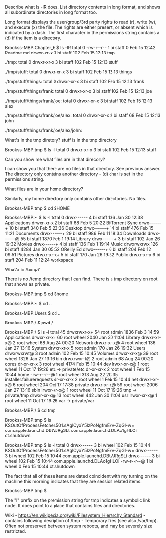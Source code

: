 Describe what ls -lR does.
  List directory contents in long format, and shows all subordinate directories in long
  format too.
  
  Long format displays the user/group/3rd party rights to read (r), write (w), and execute (x) the
  file. The rights are either present, or absent which is indicated by a dash. 
  The first character in the permissions string contains a (d) if the item
  is a directory.

  Brookss-MBP:Chapter_6 $ ls -lR
  total 0
  -rw-r--r--  1 bi  staff    0 Feb 15 12:42 Readme.md
  drwxr-xr-x  3 bi  staff  102 Feb 15 12:13 tmp
  
  ./tmp:
  total 0
  drwxr-xr-x  3 bi  staff  102 Feb 15 12:13 stuff
  
  ./tmp/stuff:
  total 0
  drwxr-xr-x  3 bi  staff  102 Feb 15 12:13 things
  
  ./tmp/stuff/things:
  total 0
  drwxr-xr-x  3 bi  staff  102 Feb 15 12:13 frank
  
  ./tmp/stuff/things/frank:
  total 0
  drwxr-xr-x  3 bi  staff  102 Feb 15 12:13 joe
  
  ./tmp/stuff/things/frank/joe:
  total 0
  drwxr-xr-x  3 bi  staff  102 Feb 15 12:13 alex
  
  ./tmp/stuff/things/frank/joe/alex:
  total 0
  drwxr-xr-x  2 bi  staff  68 Feb 15 12:13 john
  
  ./tmp/stuff/things/frank/joe/alex/john:

What's in the tmp diretory?
  stuff is in the tmp directory
  
  Brookss-MBP:tmp $ ls -l
  total 0
  drwxr-xr-x  3 bi  staff  102 Feb 15 12:13 stuff
  
Can you show me what files are in that direcory?

  I can show you that there are no files in that directory. See previous answer.
  The directory only contains another directory - (d) char is set in the
  permissions string.
  
What files are in your home directory?

  Similarly, my home directory only contains other directories. No files.
  
  Brookss-MBP:tmp $ cd $HOME
  
  Brookss-MBP:~ $ ls -l
  total 0
  drwx------    4 bi  staff   136 Jan 30 12:38 Applications
  drwxr-xr-x    2 bi  staff    68 Feb  5 20:22 BitTorrent Sync
  drwx------+  10 bi  staff   340 Feb  5 23:36 Desktop
  drwx------+  14 bi  staff   476 Feb 15 11:21 Documents
  drwx------+  29 bi  staff   986 Feb 11 18:34 Downloads
  drwx------@  55 bi  staff  1870 Feb  1 19:14 Library
  drwx------+   3 bi  staff   102 Jan 26 19:32 Movies
  drwx------+   4 bi  staff   136 Feb  1 19:14 Music
  drwxrwxrwx  126 bi  staff  4284 Jan 30 05:52 OReilly Ed
  drwx------+   6 bi  staff   204 Feb 12 09:51 Pictures
  drwxr-xr-x+   5 bi  staff   170 Jan 26 19:32 Public
  drwxr-xr-x    6 bi  staff   204 Feb 11 12:24 workspace
  
What's in /temp?

  There is no /temp directory that I can find. There is a tmp directory on root that 
  shows as private.
  
  Brookss-MBP:tmp $ cd $home
  
  Brookss-MBP:~ $ cd ..
  
  Brookss-MBP:Users $ cd ..  
  
  Brookss-MBP:/ $ pwd
  /
  
  Brookss-MBP:/ $ ls -l
  total 45
  drwxrwxr-x+ 54 root  admin  1836 Feb  3 14:59 Applications
  drwxr-xr-x+ 60 root  wheel  2040 Jan 30 11:04 Library
  drwxr-xr-x@  2 root  wheel    68 Aug 24 00:20 Network
  drwxr-xr-x@  4 root  wheel   136 Jan 27 13:16 System
  drwxr-xr-x   5 root  admin   170 Jan 26 19:32 Users
  drwxrwxrwt@  3 root  admin   102 Feb 15 10:45 Volumes
  drwxr-xr-x@ 39 root  wheel  1326 Jan 27 13:16 bin
  drwxrwxr-t@  2 root  admin    68 Aug 24 00:20 cores
  dr-xr-xr-x   3 root  wheel  4174 Feb 15 10:44 dev
  lrwxr-xr-x@  1 root  wheel    11 Oct 17 19:26 etc -> private/etc
  dr-xr-xr-x   2 root  wheel     1 Feb 15 10:44 home
  -rw-r--r--@  1 root  wheel   313 Aug 22 20:35 installer.failurerequests
  dr-xr-xr-x   2 root  wheel     1 Feb 15 10:44 net
  drwxr-xr-x@  6 root  wheel   204 Oct 17 17:38 private
  drwxr-xr-x@ 59 root  wheel  2006 Jan 27 13:16 sbin
  lrwxr-xr-x@  1 root  wheel    11 Oct 17 19:26 tmp -> private/tmp
  drwxr-xr-x@ 13 root  wheel   442 Jan 30 11:04 usr
  lrwxr-xr-x@  1 root  wheel    11 Oct 17 19:26 var -> private/var
   
  Brookss-MBP:/ $ cd tmp
   
  Brookss-MBP:tmp $ ls
  KSOutOfProcessFetcher.501.sAglCyxY5lzPoNgfmEvv-ZqGl-w=
  com.apple.launchd.DBtVJRgSLt
  com.apple.launchd.DLAo1gHLOi
  ct.shutdown
   
  Brookss-MBP:tmp $ ls -l
  total 0
  drwx------  3 bi  wheel  102 Feb 15 10:44 KSOutOfProcessFetcher.501.sAglCyxY5lzPoNgfmEvv-ZqGl-w=
  drwx------  3 bi  wheel  102 Feb 15 10:44 com.apple.launchd.DBtVJRgSLt
  drwx------  3 bi  wheel  102 Feb 15 10:44 com.apple.launchd.DLAo1gHLOi
  -rw-r--r--@ 1 bi  wheel    0 Feb 15 10:44 ct.shutdown
  
  The fact that all of these items are dated coincident with my turning on the
  machine this morning indicates that they are session related items.  
  
  Brookss-MBP:tmp $
  
  The "l" prefix on the premission string for tmp indicates a symbolic link node. It 
  does point to a place that contains files and directories. 
  
  Wiki - https://en.wikipedia.org/wiki/Filesystem_Hierarchy_Standard - contains following
  desription of /tmp - 
  Temporary files (see also /var/tmp). Often not preserved between system reboots, and may be severely size restricted.
  
  
  


  

  
